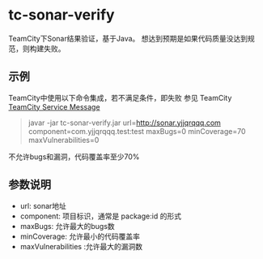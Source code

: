# tc-sonar-verify
TeamCity下Sonar结果验证，基于Java。 想达到预期是如果代码质量没达到规范，则构建失败。

## 示例
TeamCity中使用以下命令集成，若不满足条件，即失败
参见 TeamCity [TeamCity Service Message](https://confluence.jetbrains.com/display/TCD9/Build+Script+Interaction+with+TeamCity?&_ga=2.40264418.1506726782.1573278037-1889108018.1569807688#BuildScriptInteractionwithTeamCity-reportingMessagesForBuildLogReportingMessagesForBuildLog)
>javar -jar tc-sonar-verify.jar url=http://sonar.yjjqrqqq.com  component=com.yjjqrqqq.test:test  maxBugs=0  minCoverage=70  maxVulnerabilities=0

不允许bugs和漏洞，代码覆盖率至少70%

## 参数说明
+ url: sonar地址 
+ component: 项目标识，通常是  package:id 的形式
+ maxBugs: 允许最大的bugs数
+ minCoverage: 允许最小的代码覆盖率
+ maxVulnerabilities :允许最大的漏洞数

